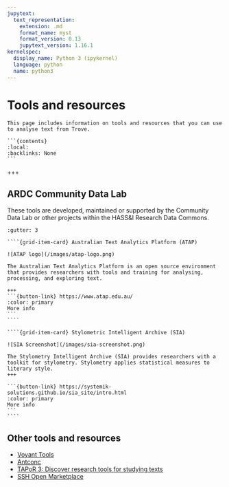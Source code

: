 ```yaml
---
jupytext:
  text_representation:
    extension: .md
    format_name: myst
    format_version: 0.13
    jupytext_version: 1.16.1
kernelspec:
  display_name: Python 3 (ipykernel)
  language: python
  name: python3
---
```


# Tools and resources

````{card}
This page includes information on tools and resources that you can use to analyse text from Trove.

```{contents}
:local:
:backlinks: None
```
````

+++

## ARDC Community Data Lab

These tools are developed, maintained or supported by the Community Data Lab or other projects within the HASS&I Research Data Commons.

`````{grid}
:gutter: 3

````{grid-item-card} Australian Text Analytics Platform (ATAP)

![ATAP logo](/images/atap-logo.png)

The Australian Text Analytics Platform is an open source environment that provides researchers with tools and training for analysing, processing, and exploring text.

+++
```{button-link} https://www.atap.edu.au/
:color: primary
More info
```
````

````{grid-item-card} Stylometric Intelligent Archive (SIA)

![SIA Screenshot](/images/sia-screenshot.png)

The Stylometry Intelligent Archive (SIA) provides researchers with a toolkit for stylometry. Stylometry applies statistical measures to literary style. 
+++

```{button-link} https://systemik-solutions.github.io/sia_site/intro.html
:color: primary
More info
```
````
`````

## Other tools and resources

- [Voyant Tools](https://voyant-tools.org/)
- [Antconc](https://www.laurenceanthony.net/software/antconc/)
- [TAPoR 3: Discover research tools for studying texts](https://tapor.ca/home)
- [SSH Open Marketplace](https://marketplace.sshopencloud.eu/)
